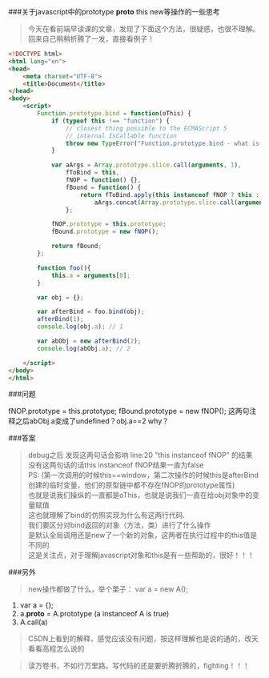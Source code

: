 ###关于javascript中的prototype __proto__ this new等操作的一些思考
>今天在看前端早读课的文章，发现了下面这个方法，很疑惑，也很不理解。回来自己稍稍折腾了一发，直接看例子！
  

```html
<!DOCTYPE html>
<html lang="en">
<head>
    <meta charset="UTF-8">
    <title>Document</title>
</head>
<body>
    <script>
        Function.prototype.bind = function(oThis) {
            if (typeof this !== "function") {
                // closest thing possible to the ECMAScript 5
                // internal IsCallable function
                throw new TypeError("Function.prototype.bind - what is trying to be bound is not callable");
            }

            var aArgs = Array.prototype.slice.call(arguments, 1),
                fToBind = this,
                fNOP = function() {},
                fBound = function() {
                    return fToBind.apply(this instanceof fNOP ? this : oThis || this,
                        aArgs.concat(Array.prototype.slice.call(arguments)));
                };

            fNOP.prototype = this.prototype;
            fBound.prototype = new fNOP();

            return fBound;
        };

        function foo(){
            this.a = arguments[0];
        }

        var obj = {};

        var afterBind = foo.bind(obj);
        afterBind(1);
        console.log(obj.a); // 1

        var abObj = new afterBind(2);
        console.log(abObj.a); // 2

    </script>
</body>
</html>
```

###问题
>
fNOP.prototype = this.prototype;
fBound.prototype = new fNOP();
这两句注释之后abObj.a变成了undefined？obj.a==2 why？


###答案
>debug之后 发现这两句话会影响 line:20 "this instanceof fNOP" 的结果  
没有这两句话的话this instanceof fNOP结果一直为false  
PS: (第一次调用的时候this==window，第二次操作的时候this是afterBind创建的临时变量，他们的原型链中都不存在fNOP的prototype属性)  
也就是说我们操纵的一直都是oThis，也就是说我们一直在给obj对象中的变量赋值  
这也就理解了bind的仿照实现为什么有这两行代码.  
我们要区分对bind返回的对象（方法，类）进行了什么操作  
是默认全局调用还是new了一个新的对象，这两者在执行过程中的this值是不同的  
这是关注点，对于理解javascript对象和this是有一些帮助的，很好！！！  

###另外
>new操作都做了什么，举个栗子：
var a = new A();
1. var a = {};
2. a.__proto__ = A.prototype (a instanceof A is true)
3. A.call(a)

>CSDN上看到的解释，感觉应该没有问题，按这样理解也是说的通的，改天看看高程怎么说的


>读万卷书，不如行万里路。写代码的还是要折腾折腾的，fighting！！！
